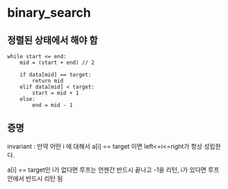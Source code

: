 # binary_search

## 정렬된 상태에서 해야 함
```
while start <= end:
    mid = (start + end) // 2
    
    if data[mid] == target:
        return mid
    elif data[mid] < target:
        start = mid + 1
    else:
        end = mid - 1
```

## 증명
invariant : 만약 어떤 i 에 대해서 a[i] == target 이면 left<=i<=right가 항상 성립한다.  

a[i] == target인 i가 없다면 루프는 언젠간 반드시 끝나고 -1을 리턴, i가 있다면 루프 안에서 반드시 리턴 됨
